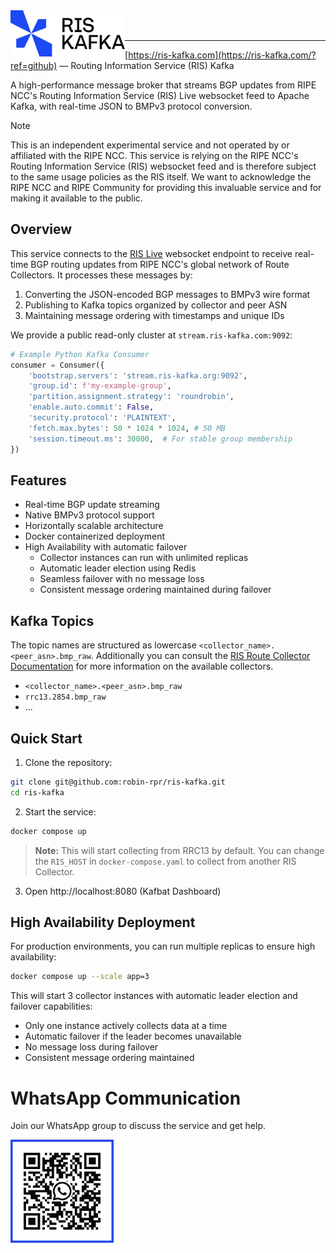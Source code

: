 <img title="RIS Kafka" src="logo.svg" height="74" align="left" />

<br />
<br />

---

[https://ris-kafka.com](https://ris-kafka.com/?ref=github) — Routing Information Service (RIS) Kafka

A high-performance message broker that streams BGP updates from RIPE NCC's Routing Information Service (RIS) Live websocket feed to Apache Kafka, with real-time JSON to BMPv3 protocol conversion.

> [!NOTE]
> This is an independent experimental service and not operated by or affiliated with the RIPE NCC. This service is relying on the RIPE NCC's Routing Information Service (RIS) websocket feed and is therefore subject to the same usage policies as the RIS itself. We want to acknowledge the RIPE NCC and RIPE Community for providing this invaluable service and for making it available to the public.

## Overview

This service connects to the [RIS Live](https://ris-live.ripe.net/) websocket endpoint to receive real-time BGP routing updates from RIPE NCC's global network of Route Collectors. It processes these messages by:

1. Converting the JSON-encoded BGP messages to BMPv3 wire format
2. Publishing to Kafka topics organized by collector and peer ASN
3. Maintaining message ordering with timestamps and unique IDs

We provide a public read-only cluster at `stream.ris-kafka.com:9092`:

```python
# Example Python Kafka Consumer
consumer = Consumer({
    'bootstrap.servers': 'stream.ris-kafka.org:9092',
    'group.id': f'my-example-group',
    'partition.assignment.strategy': 'roundrobin',
    'enable.auto.commit': False,
    'security.protocol': 'PLAINTEXT',
    'fetch.max.bytes': 50 * 1024 * 1024, # 50 MB
    'session.timeout.ms': 30000,  # For stable group membership
})
```

## Features

- Real-time BGP update streaming
- Native BMPv3 protocol support
- Horizontally scalable architecture
- Docker containerized deployment
- High Availability with automatic failover
  - Collector instances can run with unlimited replicas
  - Automatic leader election using Redis
  - Seamless failover with no message loss
  - Consistent message ordering maintained during failover

## Kafka Topics

The topic names are structured as lowercase `<collector_name>.<peer_asn>.bmp_raw`.
Additionally you can consult the [RIS Route Collector Documentation](https://ris.ripe.net/docs/route-collectors/) for more information on the available collectors.

- `<collector_name>.<peer_asn>.bmp_raw`
- `rrc13.2854.bmp_raw`
- ...

## Quick Start

1. Clone the repository:
```bash
git clone git@github.com:robin-rpr/ris-kafka.git
cd ris-kafka
```

2. Start the service:
```bash
docker compose up
```

> **Note:** This will start collecting from RRC13 by default. You can change the `RIS_HOST` in `docker-compose.yaml` to collect from another RIS Collector.

3. Open http://localhost:8080 (Kafbat Dashboard)

## High Availability Deployment

For production environments, you can run multiple replicas to ensure high availability:

```bash
docker compose up --scale app=3
```

This will start 3 collector instances with automatic leader election and failover capabilities:
- Only one instance actively collects data at a time
- Automatic failover if the leader becomes unavailable
- No message loss during failover
- Consistent message ordering maintained

# WhatsApp Communication

Join our WhatsApp group to discuss the service and get help.

<img title="WhatsApp" src="whatsapp.svg" height="165" align="left" />

